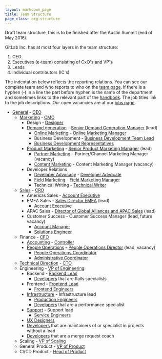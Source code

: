 ```yaml
---
layout: markdown_page
title: Team Structure
page_class: org-structure
---
```


Draft team structure, this is to be finished after the Austin Summit (end of May 2016).

GitLab Inc. has at most four layers in the team structure:

1. CEO
1. Executives (e-team) consisting of CxO's and VP's
1. Leads
1. Individual contributors (IC's)

The indentation below reflects the reporting relations.
You can see our complete team and who reports to who on the [team page](https://about.gitlab.com/team/).
If there is a hyphen (-) in a line the part before hyphen is the name of the department and sometimes links to the relevant part of the [handbook](https://about.gitlab.com/handbook/).
The job titles link to the job descriptions.
Our open vacancies are at our [jobs page](https://about.gitlab.com/jobs/).


- [General](/handbook/) - [CEO](/jobs/chief-executive-officer/)
  - [Marketing](/handbook/marketing/) - [CMO](/jobs/chief-marketing-officer/)
    - Design - [Designer](/jobs/designer/)
    - [Demand generation](/handbook/marketing/demand-generation) - [Senior Demand Generation Manager](/jobs/demand-generation-manager/) (lead)
      - [Online Marketing](/handbook/marketing/online-marketing) - [Online Marketing Manager](/jobs/online-marketing-manager/)
      - Business Development - [Business Development Team Lead](/jobs/business-development-team-lead/)
      - [Business Development Representatives](/jobs/business-development-representative/)
    - [Product Marketing](/handbook/marketing/product-marketing/) - [Senior Product Marketing Manager](/jobs/product-marketing-manager/) (lead)
      - [Partner Marketing](/handbook/marketing/product-marketing/#partnermarketing/) - Partner/Channel Marketing Manager (vacancy)
      - [Content Marketing](/handbook/marketing/developer-relations/content-marketing/) - Content Marketing Manager (vacancy)
    - Developer Relations
      - [Developer Advocacy](/handbook/marketing/developer-relations/developer-advocacy/) - [Developer Advocate](/jobs/developer-advocate/)
      - [Field Marketing](/handbook/marketing/developer-relations/field-marketing/) - [Field Marketing Manager](/jobs/field-marketing-manager/)
      - Technical Writing - [Technical Writer](/jobs/technical-writer/)
  - [Sales](/handbook/sales-process/) - [CRO](/jobs/chief-revenue-officer/)
    - Americas Sales - [Account Executive](/jobs/account-executive/)
    - EMEA Sales - [Sales Director EMEA](/jobs/sales-director/) (lead)
      - [Account Executive](/jobs/account-executive/)
    - APAC Sales - [Director of Global Alliances and APAC Sales](/jobs/director-of-global-alliances-and-apac-sales/) (lead)
    - Customer Success - Customer Success Manager (lead, future vacancy)
      - [Account Manager](/jobs/account-manager/)
      - [Solutions Engineer](/jobs/solutions-engineer/)
  - Finance - [CFO](/jobs/chief-financial-officer/)
    - [Accounting](/handbook/accounting/) - [Controller](/jobs/controller/)
    - [People Operations](/handbook/people-operations/) - [People Operations Director](/jobs/people-ops-director/) (lead, vacancy)
      - [People Operations Coordinator](/jobs/people-ops-coordinator/)
      - [Administrative Coordinator](/jobs/adminstrative-coordinator/)
  - [Technical Direction](/direction/) - [CTO](/jobs/chief-technology-officer/)
  - Engineering - [VP of Engineering](/jobs/vp-of-engineering/)
    - Backend - [Backend Lead](/jobs/backend-lead/)
      - [Developers](/jobs/developer/) that are Rails specialists
    - Frontend - [Frontend Lead](/jobs/frontend-lead/)
      - [Frontend Engineers](/jobs/frontend-engineer/)
    - [Infrastructure](/handbook/infrastructure/) - Infrastructure lead
      - [Production Engineers](/jobs/production-engineer/)
      - [Developers](/jobs/developer/) that are a performance specialist
    - [Support](/handbook/support/) - Support lead
      - [Service Engineers](/jobs/service-engineer/)
    - [UX Designers](/jobs/ux-designer/)
    - [Developers](/jobs/developer/) that are maintainers
    of or specialist in projects without a lead
    - [Developers](/jobs/developer/) that are a merge request coach
  - Scaling - [VP of Scaling](/jobs/vp-of-scaling/)
  - General Product - [VP of Product](/jobs/vice-president-of-product/)
  - CI/CD Product - [Head of Product](/jobs/head-of-product/)
